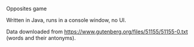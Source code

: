 Opposites game

Written in Java, runs in a console window, no UI.

Data downloaded from https://www.gutenberg.org/files/51155/51155-0.txt (words and their antonyms).
